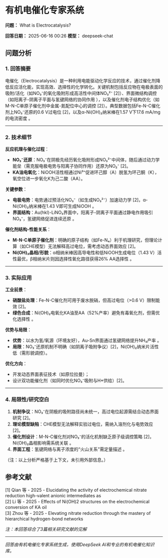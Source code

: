 # 有机电催化专家系统

**问题：** What is Electrocatalysis?

**回答日期：** 2025-06-16 00:26
**模型：** deepseek-chat

## 问题分析
### 1. 回答摘要    
电催化（Electrocatalysis）是一种利用电能驱动化学反应的技术，通过催化剂降低反应活化能，实现高效、选择性的化学转化。关键机制包括反应物在电极表面的吸附/活化（如NO₃⁻的氧化吸附形成高活性中间体NO₃²⁻ [2]）、界面微结构调控（如阳离子-阴离子平面与氢键网络的协同作用 ），以及催化剂电子结构优化（如M-N-C单原子催化剂中金属-氮配位中心的调控 [2]）。典型数据包括Fe-N-C催化剂上NO₃⁻还原的0.6 V过电位 [2]，以及α-Ni(OH)₂纳米棒在1.57 V下17.6 mA/mg的电流密度 。

---

### 2. 技术细节    
**反应机理与催化过程**：    
- **NO₃⁻还原**：NO₃⁻在阴极先经历氧化吸附形成NO₃²⁻中间体，随后通过动力学能垒（需克服电极电势与阳离子协同作用）还原为NO₂⁻ [2]。      
- **KA油电氧化**：NiOOH活性相通过Ni³⁺促进环己醇（A）脱氢为环己酮（K），氧空位进一步氧化K为己二酸（AA）。    

**关键参数**：    
- **电极电势**：电势通过预活化NO₃⁻（如生成NO₃²⁻）加速动力学 [2]，α-Ni(OH)₂纳米棒在1.43 V即可生成NiOOH 。      
- **界面结构**：Au(hkl)-LiNO₃界面中，阳离子-阴离子平面通过静电作用吸引NO₃⁻，氢键网络促进连续还原 。    

**催化剂结构-性能关系**：    
- **M-N-C单原子催化剂**：明确的原子结构（如Fe-N₄）利于机理研究，但理论计算（如CHE模型）无法解释高过电位，需考虑动态界面效应 [2]。      
- **Ni(OH)₂晶相/形貌**：α相纳米棒因高导电性和低NiOOH生成电位（1.43 V）活性最优，β相纳米片则因选择性氧化路径获得26% AA选择性 。    

---

### 3. 实际应用    
**工业前景**：    
- **硝酸盐处理**：Fe-N-C催化剂可用于废水脱硝，但高过电位（>0.6 V）限制能效 [2]。      
- **绿色合成**：Ni(OH)₂电氧化KA油至AA（52%产率）避免有毒氧化剂，但需优化选择性 。    

**优势与局限**：    
- **优势**：以水为氢/氧源（环境友好），Au-Sn界面通过氢键网络提升NH₃产率 。      
- **局限**：NO₃⁻还原机制不明确（如阴离子吸附争议）[2]，Ni(OH)₂纳米片活性低（需形貌调控）。    

**优化方向**：    
- 开发动态界面表征技术（如原位拉曼）；      
- 设计双功能催化剂（如同时优化NO₃⁻吸附与H*供给）[2]。    

---

### 4. 局限性/研究空白    
1. **机制争议**：NO₃⁻在阴极的吸附路径尚未统一，高过电位起源需结合动态界面研究 [2]。    
2. **理论模型缺陷**：CHE模型无法解释实验过电位，需纳入溶剂化与电势效应 [2]。    
3. **催化剂设计**：M-N-C催化剂对NO₃⁻的活化机制缺乏原子级调控策略 [2]，Ni(OH)₂晶相影响需系统关联 。    
4. **界面工程**：氢键网络与离子浓度的“火山关系”需定量描述 。  

（注：以上分析严格基于上下文，未引用外部信息。）

## 参考文献
[1] Qian 等 - 2025 - Elucidating the activity of electrochemical nitrate reduction high-valent anionic intermediates as  
[2] Li 等 - 2025 - Effects of Ni(OH)2 structures on the electrochemical conversion of KA oil  
[3] Zhou 等 - 2025 - Elevating nitrate reduction through the mastery of hierarchical hydrogen-bond networks  

*注：本回答综合了3篇相关研究文献的见解*

---
*回答由有机电催化专家系统生成，使用DeepSeek AI和专业的有机电催化知识库。*